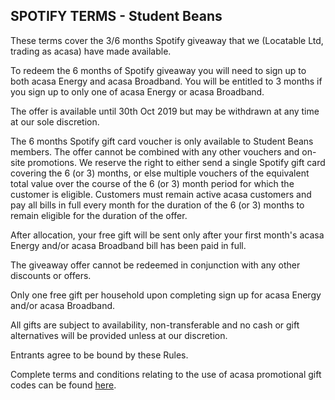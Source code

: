 ## SPOTIFY TERMS - Student Beans

These terms cover the 3/6 months Spotify giveaway that we (Locatable Ltd, trading as acasa) have made available.

To redeem the 6 months of Spotify giveaway you will need to sign up to both acasa Energy and acasa Broadband.
You will be entitled to 3 months if you sign up to only one of acasa Energy or acasa Broadband.

The offer is available until 30th Oct 2019 but may be withdrawn at any time at our sole discretion.

The 6 months Spotify gift card voucher is only available to Student Beans members.
The offer cannot be combined with any other vouchers and on-site promotions.
We reserve the right to either send a single Spotify gift card covering the 6 (or 3) months, or else multiple vouchers of the equivalent total value over the course of the 6 (or 3) month period for which the customer is eligible.
Customers must remain active acasa customers and pay all bills in full every month for the duration of the 6 (or 3) months to remain eligible for the duration of the offer.

After allocation, your free gift will be sent only after your first month's acasa Energy and/or acasa Broadband bill has been paid in full.

The giveaway offer cannot be redeemed in conjunction with any other discounts or offers.

Only one free gift per household upon completing sign up for acasa Energy and/or acasa Broadband.

All gifts are subject to availability, non-transferable and no cash or gift alternatives will be provided unless at our discretion.

Entrants agree to be bound by these Rules.

Complete terms and conditions relating to the use of acasa promotional gift codes can be found [here](https://github.com/locatable/acasa-docs/blob/master/promotional-gift-terms.md).
